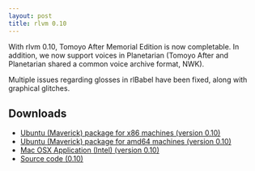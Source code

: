 ```yaml
---
layout: post
title: rlvm 0.10
---
```


With rlvm 0.10, Tomoyo After Memorial Edition is now completable. In addition, we now support voices in Planetarian (Tomoyo After and Planetarian shared a common voice archive format, NWK).

Multiple issues regarding glosses in rlBabel have been fixed, along with graphical glitches.

<div class="downloadinfo">
<h2>Downloads</h2>
<ul>
  <li class="ubuntuicon">
    <a href="http://www.elliotglaysher.org/Releases/rlvm_0.10_i386.deb"
     onClick="_gaq.push(['_trackEvent', 'Download', 'rlvm_0.10_i386.deb']);">
      Ubuntu (Maverick) package for x86 machines (version 0.10)
    </a>
  </li>
  <li class="ubuntuicon">
    <a href="http://www.elliotglaysher.org/Releases/rlvm_0.10_amd64.deb"
     onClick="_gaq.push(['_trackEvent', 'Download', 'rlvm_0.10_amd64.deb']);">
      Ubuntu (Maverick) package for amd64 machines (version 0.10)
    </a>
  </li>
  <li class="macicon">
    <a href="http://www.elliotglaysher.org/Releases/rlvm_0.10.dmg"
       onClick="_gaq.push(['_trackEvent', 'Download', 'rlvm_0.10.dmg']);">
      Mac OSX Application (Intel) (version 0.10)
    </a>
  </li>
  <li class="sourceicon">
    <a href="http://github.com/eglaysher/rlvm/tarball/release-0.10"
       onClick="_gaq.push(['_trackEvent', 'Download', 'source-0.10']);">
      Source code (0.10)
    </a>
  </li>
</ul>
</div>
